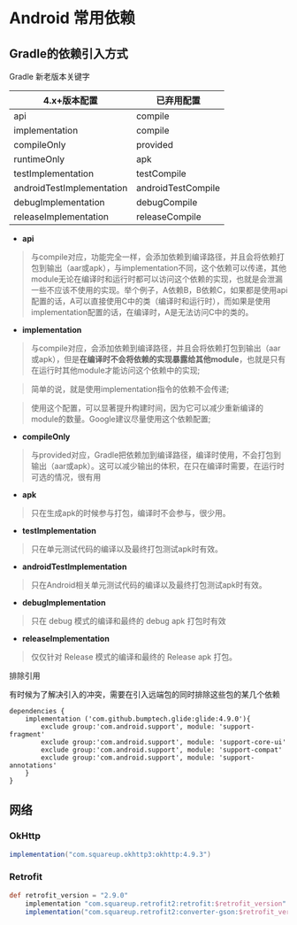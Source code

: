 # Android 常用依赖

## Gradle的依赖引入方式

Gradle 新老版本关键字

| 4.x+版本配置              | 已弃用配置         |
| ------------------------- | ------------------ |
| api                       | compile            |
| implementation            | compile            |
| compileOnly               | provided           |
| runtimeOnly               | apk                |
| testImplementation        | testCompile        |
| androidTestImplementation | androidTestCompile |
| debugImplementation       | debugCompile       |
| releaseImplementation     | releaseCompile     |

- **api**

> 与compile对应，功能完全一样，会添加依赖到编译路径，并且会将依赖打包到输出（aar或apk），与implementation不同，这个依赖可以传递，其他module无论在编译时和运行时都可以访问这个依赖的实现，也就是会泄漏一些不应该不使用的实现。举个例子，A依赖B，B依赖C，如果都是使用api配置的话，A可以直接使用C中的类（编译时和运行时），而如果是使用implementation配置的话，在编译时，A是无法访问C中的类的。

- **implementation**

> 与compile对应，会添加依赖到编译路径，并且会将依赖打包到输出（aar或apk），但是**在编译时不会将依赖的实现暴露给其他module**，也就是只有在运行时其他module才能访问这个依赖中的实现;

> 简单的说，就是使用implementation指令的依赖不会传递;

> 使用这个配置，可以显著提升构建时间，因为它可以减少重新编译的module的数量。Google建议尽量使用这个依赖配置;

- **compileOnly**

> 与provided对应，Gradle把依赖加到编译路径，编译时使用，不会打包到输出（aar或apk）。这可以减少输出的体积，在只在编译时需要，在运行时可选的情况，很有用

- **apk**

> 只在生成apk的时候参与打包，编译时不会参与，很少用。

- **testImplementation**

> 只在单元测试代码的编译以及最终打包测试apk时有效。

- **androidTestImplementation**

> 只在Android相关单元测试代码的编译以及最终打包测试apk时有效。

- **debugImplementation**

> 只在 debug 模式的编译和最终的 debug apk 打包时有效

- **releaseImplementation**

> 仅仅针对 Release 模式的编译和最终的 Release apk 打包。



排除引用

有时候为了解决引入的冲突，需要在引入远端包的同时排除这些包的某几个依赖

```
dependencies {
    implementation ('com.github.bumptech.glide:glide:4.9.0'){
        exclude group:'com.android.support', module: 'support-fragment'
        exclude group:'com.android.support', module: 'support-core-ui'
        exclude group:'com.android.support', module: 'support-compat'
        exclude group:'com.android.support', module: 'support-annotations'
    }
}
```



## 网络

### OkHttp

```groovy
implementation("com.squareup.okhttp3:okhttp:4.9.3")
```

### Retrofit  

```groovy
def retrofit_version = "2.9.0"
    implementation "com.squareup.retrofit2:retrofit:$retrofit_version"
    implementation("com.squareup.retrofit2:converter-gson:$retrofit_version")
```

